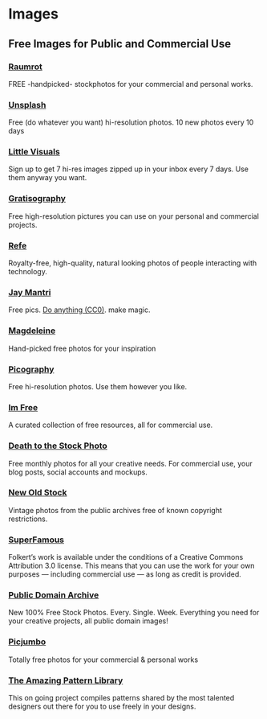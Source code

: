 
# Images


## Free Images for Public and Commercial Use


### [Raumrot](http://www.raumrot.com/)

FREE -handpicked- stockphotos for your commercial and personal works.


### [Unsplash](http://unsplash.com/)

Free (do whatever you want) hi-resolution photos. 10 new photos every 10 days


### [Little Visuals](http://littlevisuals.co/)

Sign up to get 7 hi-res images zipped up in your inbox every 7 days. Use them anyway you want.


### [Gratisography](http://www.gratisography.com/)

Free high-resolution pictures you can use on your personal and commercial projects. 


### [Refe](http://getrefe.com/)

Royalty-free, high-quality, natural looking photos of people interacting with technology.


### [Jay Mantri](http://jaymantri.com/)

Free pics. [Do anything (CC0)](http://creativecommons.org/publicdomain/zero/1.0/). make magic. 


### [Magdeleine](http://magdeleine.co/)

Hand-picked free photos for your inspiration


### [Picography](http://picography.co/)

Free hi-resolution photos. Use them however you like.


### [Im Free](http://www.imcreator.com/free)

A curated collection of free resources, all for commercial use.


### [Death to the Stock Photo](http://join.deathtothestockphoto.com/)

Free monthly photos for all your creative needs. For commercial use, your blog posts, social accounts and mockups. 


### [New Old Stock](http://nos.twnsnd.co/)

Vintage photos from the public archives free of known copyright restrictions.


### [SuperFamous](http://superfamous.com/)

Folkert’s work is available under the conditions of a Creative Commons Attribution 3.0 license. This means that you can use the work for your own purposes — including commercial use — as long as credit is provided.


### [Public Domain Archive](http://publicdomainarchive.com/)

New 100% Free Stock Photos. Every. Single. Week.
Everything you need for your creative projects, all public domain images!


### [Picjumbo](http://picjumbo.com/)

Totally free photos for your commercial & personal works


### [The Amazing Pattern Library](http://thepatternlibrary.com/)

This on going project compiles patterns shared by the most talented designers out there  for you to use freely in your designs.